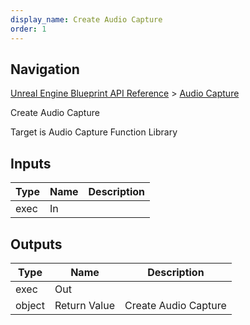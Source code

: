 ```yaml
---
display_name: Create Audio Capture
order: 1
---
```

## Navigation

[Unreal Engine Blueprint API Reference](https://dev.epicgames.com/documentation/en-us/unreal-engine/BlueprintAPI) > [Audio Capture](https://dev.epicgames.com/documentation/en-us/unreal-engine/BlueprintAPI/AudioCapture)

Create Audio Capture

Target is Audio Capture Function Library

## Inputs

| Type | Name | Description |
| --- | --- | --- |
| exec | In |  |

## Outputs

| Type | Name | Description |
| --- | --- | --- |
| exec | Out |  |
| object | Return Value | Create Audio Capture |
